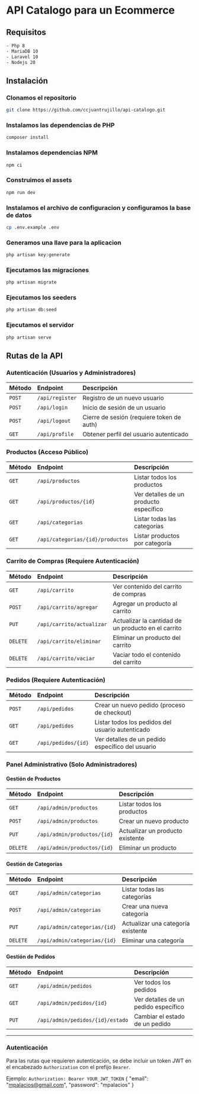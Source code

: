 # API Catalogo para un Ecommerce

## Requisitos

```sh
- Php 8
- MariaDB 10
- Laravel 10
- Nodejs 20
```
## Instalación

### Clonamos el repositorio

```sh
git clone https://github.com/ccjuantrujillo/api-catalogo.git
```

### Instalamos las dependencias de PHP

```sh
composer install
```

### Instalamos dependencias NPM

```sh
npm ci
```

### Construimos el assets

```sh
npm run dev
```

### Instalamos el archivo de configuracion y configuramos la base de datos

```sh
cp .env.example .env
```

### Generamos una llave para la aplicacion

```sh
php artisan key:generate
```

### Ejecutamos las migraciones

```sh
php artisan migrate
```

### Ejecutamos los seeders

```sh
php artisan db:seed
```

### Ejecutamos el servidor

```sh
php artisan serve
```

## Rutas de la API

### Autenticación (Usuarios y Administradores)

| Método | Endpoint          | Descripción                                 |
| :----- | :---------------- | :------------------------------------------ |
| `POST` | `/api/register`   | Registro de un nuevo usuario                |
| `POST` | `/api/login`      | Inicio de sesión de un usuario              |
| `POST` | `/api/logout`     | Cierre de sesión (requiere token de auth) |
| `GET`  | `/api/profile`    | Obtener perfil del usuario autenticado      |

### Productos (Acceso Público)

| Método | Endpoint                   | Descripción                           |
| :----- | :------------------------- | :------------------------------------ |
| `GET`  | `/api/productos`           | Listar todos los productos            |
| `GET`  | `/api/productos/{id}`      | Ver detalles de un producto específico |
| `GET`  | `/api/categorias`          | Listar todas las categorías           |
| `GET`  | `/api/categorias/{id}/productos` | Listar productos por categoría      |

### Carrito de Compras (Requiere Autenticación)

| Método   | Endpoint                  | Descripción                                   |
| :------- | :------------------------ | :-------------------------------------------- |
| `GET`    | `/api/carrito`            | Ver contenido del carrito de compras          |
| `POST`   | `/api/carrito/agregar`    | Agregar un producto al carrito                |
| `PUT`    | `/api/carrito/actualizar` | Actualizar la cantidad de un producto en el carrito |
| `DELETE` | `/api/carrito/eliminar`   | Eliminar un producto del carrito              |
| `DELETE` | `/api/carrito/vaciar`     | Vaciar todo el contenido del carrito          |

### Pedidos (Requiere Autenticación)

| Método | Endpoint             | Descripción                              |
| :----- | :------------------- | :--------------------------------------- |
| `POST` | `/api/pedidos`       | Crear un nuevo pedido (proceso de checkout) |
| `GET`  | `/api/pedidos`       | Listar todos los pedidos del usuario autenticado |
| `GET`  | `/api/pedidos/{id}`  | Ver detalles de un pedido específico del usuario |

### Panel Administrativo (Solo Administradores)

#### Gestión de Productos

| Método   | Endpoint                      | Descripción                           |
| :------- | :---------------------------- | :------------------------------------ |
| `GET`    | `/api/admin/productos`        | Listar todos los productos            |
| `POST`   | `/api/admin/productos`        | Crear un nuevo producto               |
| `PUT`    | `/api/admin/productos/{id}`   | Actualizar un producto existente      |
| `DELETE` | `/api/admin/productos/{id}`   | Eliminar un producto                  |

#### Gestión de Categorías

| Método   | Endpoint                      | Descripción                           |
| :------- | :---------------------------- | :------------------------------------ |
| `GET`    | `/api/admin/categorias`       | Listar todas las categorías           |
| `POST`   | `/api/admin/categorias`       | Crear una nueva categoría             |
| `PUT`    | `/api/admin/categorias/{id}`  | Actualizar una categoría existente    |
| `DELETE` | `/api/admin/categorias/{id}`  | Eliminar una categoría                |

#### Gestión de Pedidos

| Método | Endpoint                          | Descripción                         |
| :----- | :-------------------------------- | :---------------------------------- |
| `GET`  | `/api/admin/pedidos`              | Ver todos los pedidos               |
| `GET`  | `/api/admin/pedidos/{id}`         | Ver detalles de un pedido específico |
| `PUT`  | `/api/admin/pedidos/{id}/estado`  | Cambiar el estado de un pedido      |

---

### Autenticación

Para las rutas que requieren autenticación, se debe incluir un token JWT en el encabezado `Authorization` con el prefijo `Bearer`.

Ejemplo:
`Authorization: Bearer YOUR_JWT_TOKEN`
{
	"email": "mpalacios@gmail.com",
	"password": "mpalacios"
}
